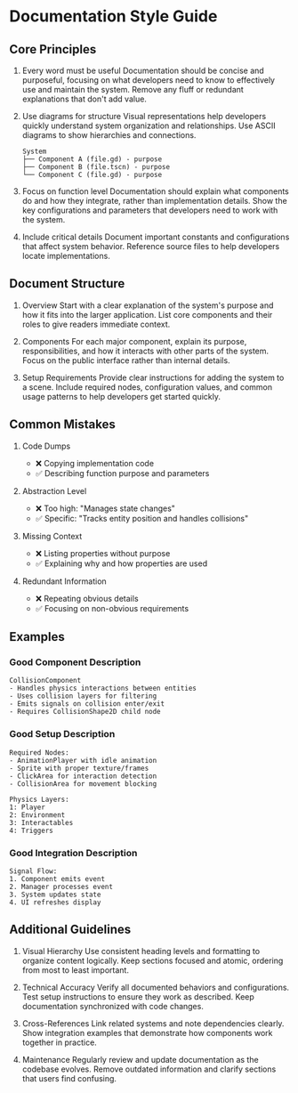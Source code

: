 # Documentation Style Guide

## Core Principles

1. Every word must be useful
   Documentation should be concise and purposeful, focusing on what developers need to know to effectively use and maintain the system. Remove any fluff or redundant explanations that don't add value.

2. Use diagrams for structure
   Visual representations help developers quickly understand system organization and relationships. Use ASCII diagrams to show hierarchies and connections.
   ```
   System
   ├── Component A (file.gd) - purpose
   ├── Component B (file.tscn) - purpose
   └── Component C (file.gd) - purpose
   ```

3. Focus on function level
   Documentation should explain what components do and how they integrate, rather than implementation details. Show the key configurations and parameters that developers need to work with the system.

4. Include critical details
   Document important constants and configurations that affect system behavior. Reference source files to help developers locate implementations.

## Document Structure

1. Overview
   Start with a clear explanation of the system's purpose and how it fits into the larger application. List core components and their roles to give readers immediate context.

2. Components
   For each major component, explain its purpose, responsibilities, and how it interacts with other parts of the system. Focus on the public interface rather than internal details.

3. Setup Requirements
   Provide clear instructions for adding the system to a scene. Include required nodes, configuration values, and common usage patterns to help developers get started quickly.

## Common Mistakes

1. Code Dumps
   - ❌ Copying implementation code
   - ✅ Describing function purpose and parameters

2. Abstraction Level
   - ❌ Too high: "Manages state changes"
   - ✅ Specific: "Tracks entity position and handles collisions"

3. Missing Context
   - ❌ Listing properties without purpose
   - ✅ Explaining why and how properties are used

4. Redundant Information
   - ❌ Repeating obvious details
   - ✅ Focusing on non-obvious requirements

## Examples

### Good Component Description
```
CollisionComponent
- Handles physics interactions between entities
- Uses collision layers for filtering
- Emits signals on collision enter/exit
- Requires CollisionShape2D child node
```

### Good Setup Description
```
Required Nodes:
- AnimationPlayer with idle animation
- Sprite with proper texture/frames
- ClickArea for interaction detection
- CollisionArea for movement blocking

Physics Layers:
1: Player
2: Environment
3: Interactables
4: Triggers
```

### Good Integration Description
```
Signal Flow:
1. Component emits event
2. Manager processes event
3. System updates state
4. UI refreshes display
```

## Additional Guidelines

1. Visual Hierarchy
   Use consistent heading levels and formatting to organize content logically. Keep sections focused and atomic, ordering from most to least important.

2. Technical Accuracy
   Verify all documented behaviors and configurations. Test setup instructions to ensure they work as described. Keep documentation synchronized with code changes.

3. Cross-References
   Link related systems and note dependencies clearly. Show integration examples that demonstrate how components work together in practice.

4. Maintenance
   Regularly review and update documentation as the codebase evolves. Remove outdated information and clarify sections that users find confusing.
